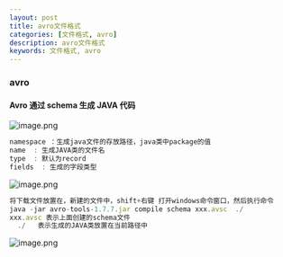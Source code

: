 ```yaml
---
layout: post
title: avro文件格式
categories: [文件格式, avro]
description: avro文件格式
keywords: 文件格式, avro
---
```


<meta name="referrer" content="no-referrer"/>

### avro

#### Avro 通过 schema 生成 JAVA 代码

![image.png](https://cdn.nlark.com/yuque/0/2021/png/659846/1635739002803-69bde27d-2d9a-4442-8c36-9414413d7f1d.png#clientId=u8a0f395d-4f56-4&from=paste&height=417&id=uc756a55a&margin=%5Bobject%20Object%5D&name=image.png&originHeight=834&originWidth=1764&originalType=binary&ratio=1&size=923831&status=done&style=none&taskId=u0340ec29-bb99-4edb-9bff-fb0a93dd382&width=882)

```javascript
namespace ：生成java文件的存放路径，java类中package的值
name  : 生成JAVA类的文件名
type  : 默认为record
fields  : 生成的字段类型
```

![image.png](https://cdn.nlark.com/yuque/0/2021/png/659846/1635739026342-aa0003d7-b065-4f6c-9392-ecf86f3a4ae4.png#clientId=u8a0f395d-4f56-4&from=paste&height=320&id=u2c7734cc&margin=%5Bobject%20Object%5D&name=image.png&originHeight=640&originWidth=1470&originalType=binary&ratio=1&size=389088&status=done&style=none&taskId=uddbe50d4-14ac-4ea8-8704-3b209fc1480&width=735)

```javascript
将下载文件放置在，新建的文件中，shift+右键 打开windows命令窗口，然后执行命令
java -jar avro-tools-1.7.7.jar compile schema xxx.avsc  ./
xxx.avsc 表示上面创建的schema文件
  ./   表示生成的JAVA类放置在当前路径中

```

![image.png](https://cdn.nlark.com/yuque/0/2021/png/659846/1635739042722-5a28a858-6808-483a-b136-307439d2cadc.png#clientId=u8a0f395d-4f56-4&from=paste&height=41&id=u4b593eb0&margin=%5Bobject%20Object%5D&name=image.png&originHeight=82&originWidth=903&originalType=binary&ratio=1&size=6605&status=done&style=none&taskId=ub1ba5300-a1b5-44b0-bfd3-62f4b9ce717&width=451.5)

###
